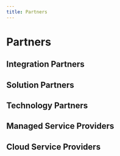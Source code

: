 ```yaml
---
title: Partners
---
```

# Partners

## Integration Partners

## Solution Partners

## Technology Partners

## Managed Service Providers

## Cloud Service Providers
